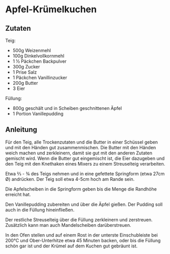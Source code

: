 <meta charset="utf-8">

# Apfel-Krümelkuchen

## Zutaten

Teig:

  - 500g Weizenmehl
  - 100g Dinkelvollkornmehl
  - 1 ½ Päckchen Backpulver
  - 300g Zucker
  - 1 Prise Salz
  - 1 Päckchen Vanillinzucker
  - 200g Butter
  - 3 Eier

Füllung:

  - 800g geschält und in Scheiben geschnittenen Äpfel
  - 1 Portion Vanillepudding

## Anleitung

Für den Teig, alle Trockenzutaten und die Butter in einer Schüssel geben und
mit den Händen gut zusammenmischen.  Die Butter mit den Händen weich machen
und zerkleinern, damit sie gut mit den anderen Zutaten gemischt wird.  Wenn
die Butter gut eingemischt ist, die Eier dazugeben und den Teig mit den
Knethaken eines Mixers zu einem Streuselteig verarbeiten.

Etwa ⅔ - ¾ des Teigs nehmen und in eine gefettete Springform (etwa 27cm Ø)
andrücken.  Der Teig soll etwa 4-5cm hoch am Rande sein.

Die Apfelscheiben in die Springform geben bis die Menge die Randhöhe
erreicht hat.

Den Vanillepudding zubereiten und über die Äpfel gießen.  Der Pudding soll
auch in die Füllung hineinfließen.

Der restliche Streuselteig über die Füllung zerkleinern und zerstreuen.
Zusätzlich kann man auch Mandelscheiben darüberstreuen.

In den Ofen stellen und auf einem Rost in der unterste Einschubleiste bei
200°C und Ober-Unterhitze etwa 45 Minuten backen, oder bis die Füllung schön
gar ist und der Krümel auf dem Kuchen gut gebräunt ist.

